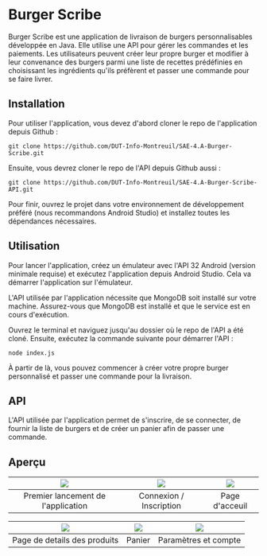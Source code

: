 # Burger Scribe

Burger Scribe est une application de livraison de burgers personnalisables développée en Java. Elle utilise une API pour gérer les commandes et les paiements. Les utilisateurs peuvent créer leur propre burger et modifier à leur convenance des burgers parmi une liste de recettes prédéfinies en choisissant les ingrédients qu'ils préfèrent et passer une commande pour se faire livrer.

## Installation

Pour utiliser l'application, vous devez d'abord cloner le repo de l'application depuis Github :

    git clone https://github.com/DUT-Info-Montreuil/SAE-4.A-Burger-Scribe.git
    
Ensuite, vous devrez cloner le repo de l'API depuis Github aussi :

    git clone https://github.com/DUT-Info-Montreuil/SAE-4.A-Burger-Scribe-API.git

Pour finir, ouvrez le projet dans votre environnement de développement préféré (nous recommandons Android Studio) et installez toutes les dépendances nécessaires.

## Utilisation

Pour lancer l'application, créez un émulateur avec l'API 32 Android (version minimale requise) et exécutez l'application depuis Android Studio. Cela va démarrer l'application sur l'émulateur.

L'API utilisée par l'application nécessite que MongoDB soit installé sur votre machine. Assurez-vous que MongoDB est installé et que le service est en cours d'exécution.

Ouvrez le terminal et naviguez jusqu'au dossier où le repo de l'API a été cloné. Ensuite, exécutez la commande suivante pour démarrer l'API :

    node index.js

À partir de là, vous pouvez commencer à créer votre propre burger personnalisé et passer une commande pour la livraison.

## API

L'API utilisée par l'application permet de s'inscrire, de se connecter, de fournir la liste de burgers et de créer un panier afin de passer une commande.

## Aperçu

 |![](/images/landingPage.png)|![](/images/loginPage.png)|![](/images/homePage.png)|
 |:--------------------------:|:------------------------:|:-----------------------:|
 |Premier lancement de l'application|Connexion / Inscription|Page d'acceuil|
 
 
 |![](/images/productPage.png)|![](/images/cartPage.png)|![](/images/settingsPage.png)|
 |:--------------------------:|:------------------------:|:-----------------------:|
 |Page de details des produits|Panier|Paramètres et compte|